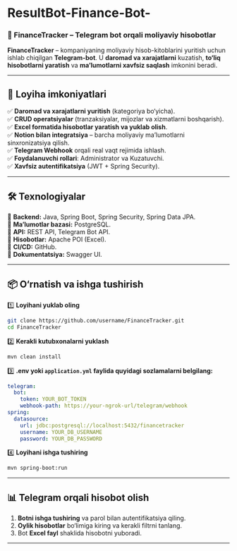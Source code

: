 # ResultBot-Finance-Bot-
### **📌 FinanceTracker – Telegram bot orqali moliyaviy hisobotlar**  

**FinanceTracker** – kompaniyaning moliyaviy hisob-kitoblarini yuritish uchun ishlab chiqilgan **Telegram-bot**. U **daromad va xarajatlarni** kuzatish, **to‘liq hisobotlarni yaratish** va **ma’lumotlarni xavfsiz saqlash** imkonini beradi.  

---

## **🚀 Loyiha imkoniyatlari**  
✅ **Daromad va xarajatlarni yuritish** (kategoriya bo‘yicha).  
✅ **CRUD operatsiyalar** (tranzaksiyalar, mijozlar va xizmatlarni boshqarish).  
✅ **Excel formatida hisobotlar yaratish va yuklab olish**.  
✅ **Notion bilan integratsiya** – barcha moliyaviy ma’lumotlarni sinxronizatsiya qilish.  
✅ **Telegram Webhook** orqali real vaqt rejimida ishlash.  
✅ **Foydalanuvchi rollari**: Administrator va Kuzatuvchi.  
✅ **Xavfsiz autentifikatsiya** (JWT + Spring Security).  

---

## **🛠 Texnologiyalar**  
🔹 **Backend:** Java, Spring Boot, Spring Security, Spring Data JPA.  
🔹 **Ma’lumotlar bazasi:** PostgreSQL.  
🔹 **API:** REST API, Telegram Bot API.  
🔹 **Hisobotlar:** Apache POI (Excel).  
🔹 **CI/CD:** GitHub.  
🔹 **Dokumentatsiya:** Swagger UI.  

---

## **📦 O‘rnatish va ishga tushirish**  
1️⃣ **Loyihani yuklab oling**  
```bash
git clone https://github.com/username/FinanceTracker.git
cd FinanceTracker
```
2️⃣ **Kerakli kutubxonalarni yuklash**  
```bash
mvn clean install
```
3️⃣ **.env yoki `application.yml` faylida quyidagi sozlamalarni belgilang:**  
```yaml
telegram:
  bot:
    token: YOUR_BOT_TOKEN
    webhook-path: https://your-ngrok-url/telegram/webhook
spring:
  datasource:
    url: jdbc:postgresql://localhost:5432/financetracker
    username: YOUR_DB_USERNAME
    password: YOUR_DB_PASSWORD
```
4️⃣ **Loyihani ishga tushiring**  
```bash
mvn spring-boot:run
```

---

## **📊 Telegram orqali hisobot olish**  
1. **Botni ishga tushiring** va parol bilan autentifikatsiya qiling.  
2. **Oylik hisobotlar** bo‘limiga kiring va kerakli filtrni tanlang.  
3. Bot **Excel fayl** shaklida hisobotni yuboradi.  

---
